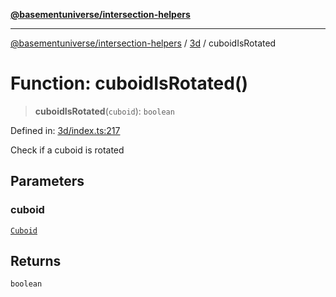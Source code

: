 [**@basementuniverse/intersection-helpers**](../../README.md)

***

[@basementuniverse/intersection-helpers](../../README.md) / [3d](../README.md) / cuboidIsRotated

# Function: cuboidIsRotated()

> **cuboidIsRotated**(`cuboid`): `boolean`

Defined in: [3d/index.ts:217](https://github.com/basementuniverse/intersection-helpers/blob/39011b43f2fd5dca5c24f1c152bb983bef87ec23/src/3d/index.ts#L217)

Check if a cuboid is rotated

## Parameters

### cuboid

[`Cuboid`](../types/type-aliases/Cuboid.md)

## Returns

`boolean`
